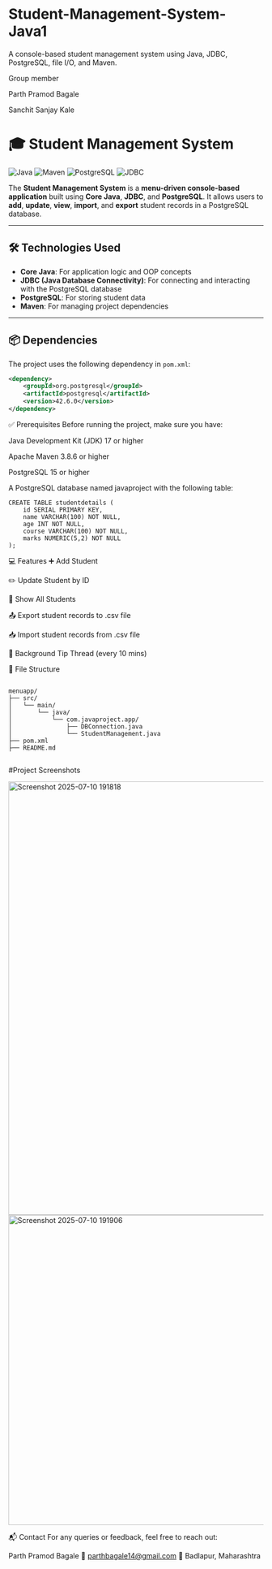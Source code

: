 # Student-Management-System-Java1
A console-based student management system using Java, JDBC, PostgreSQL, file I/O, and Maven.


Group member


Parth Pramod Bagale


Sanchit Sanjay Kale
# 🎓 Student Management System

![Java](https://img.shields.io/badge/Java-17-blue) 
![Maven](https://img.shields.io/badge/Maven-3.8.6-orange)
![PostgreSQL](https://img.shields.io/badge/PostgreSQL-15-blue)
![JDBC](https://img.shields.io/badge/JDBC-4.2-green)

The **Student Management System** is a **menu-driven console-based application** built using **Core Java**, **JDBC**, and **PostgreSQL**. It allows users to **add**, **update**, **view**, **import**, and **export** student records in a PostgreSQL database.

---

## 🛠 Technologies Used

- **Core Java**: For application logic and OOP concepts
- **JDBC (Java Database Connectivity)**: For connecting and interacting with the PostgreSQL database
- **PostgreSQL**: For storing student data
- **Maven**: For managing project dependencies

---

## 📦 Dependencies

The project uses the following dependency in `pom.xml`:

```xml
<dependency>
    <groupId>org.postgresql</groupId>
    <artifactId>postgresql</artifactId>
    <version>42.6.0</version>
</dependency>
```
✅ Prerequisites
Before running the project, make sure you have:

Java Development Kit (JDK) 17 or higher

Apache Maven 3.8.6 or higher

PostgreSQL 15 or higher

A PostgreSQL database named javaproject with the following table:
```
CREATE TABLE studentdetails (
    id SERIAL PRIMARY KEY,
    name VARCHAR(100) NOT NULL,
    age INT NOT NULL,
    course VARCHAR(100) NOT NULL,
    marks NUMERIC(5,2) NOT NULL
);
```
💻 Features
➕ Add Student

✏️ Update Student by ID

📃 Show All Students

📤 Export student records to .csv file

📥 Import student records from .csv file

🧵 Background Tip Thread (every 10 mins)


📁 File Structure

```

menuapp/
├── src/
│   └── main/
│       └── java/
│           └── com.javaproject.app/
│               ├── DBConnection.java
│               └── StudentManagement.java
├── pom.xml
├── README.md


```
#Project Screenshots


<img width="1859" height="854" alt="Screenshot 2025-07-10 191818" src="https://github.com/user-attachments/assets/26797e55-355c-45ee-9527-abd93edbe33b" />



<img width="1853" height="611" alt="Screenshot 2025-07-10 191906" src="https://github.com/user-attachments/assets/e9860962-7483-458b-ac9a-4d103a826608" />


📬 Contact
For any queries or feedback, feel free to reach out:

Parth Pramod Bagale
📧 parthbagale14@gmail.com
📍 Badlapur, Maharashtra





